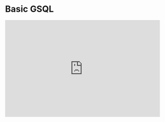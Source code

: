 # Basic GSQL

<iframe width="100%" height="315" src="https://www.youtube.com/embed/eK6f7qnylj0" title="YouTube video player" frameborder="0" allow="accelerometer; autoplay; clipboard-write; encrypted-media; gyroscope; picture-in-picture" allowfullscreen></iframe>